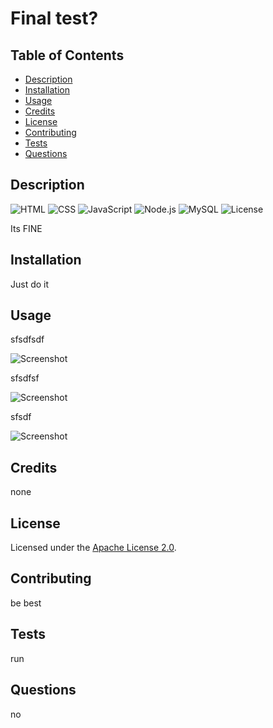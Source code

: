 # Final test?

## Table of Contents

- [Description](#description)
- [Installation](#installation)
- [Usage](#usage)
- [Credits](#credits)
- [License](#license)
- [Contributing](#contributing)
- [Tests](#tests)
- [Questions](#questions)

## Description

![HTML](https://img.shields.io/badge/HTML-blue) ![CSS](https://img.shields.io/badge/CSS-blue) ![JavaScript](https://img.shields.io/badge/JavaScript-blue) ![Node.js](https://img.shields.io/badge/Node.js-blue) ![MySQL](https://img.shields.io/badge/MySQL-blue) ![License](https://img.shields.io/badge/License-Apache%202.0-blue.svg)

Its FINE

## Installation

Just do it

## Usage

sfsdfsdf

![Screenshot](sdfsdfsdf)

sfsdfsf

![Screenshot](sfsdfsfd)

sfsdf

![Screenshot](dsfsdf)

## Credits

none

## License

Licensed under the [Apache License 2.0](https://www.apache.org/licenses/LICENSE-2.0).

## Contributing

be best

## Tests

run

## Questions

no

